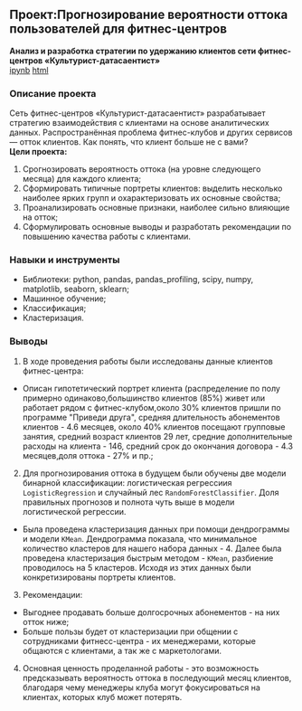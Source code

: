 ## Проект:Прогнозирование вероятности оттока пользователей для фитнес-центров
**Анализ и разработка стратегии по удержанию клиентов сети фитнес-центров «Культурист-датасаентист»**  
[ipynb](https://github.com/moseevaevgeniya/-yandex_praktikum/blob/643c9cfa7d020e877ba129b317465b177346b103/11.%D0%9E%D1%81%D0%BD%D0%BE%D0%B2%D1%8B%20%D0%BC%D0%B0%D1%88%D0%B8%D0%BD%D0%BD%D0%BE%D0%B3%D0%BE%20%D0%BE%D0%B1%D1%83%D1%87%D0%B5%D0%BD%D0%B8%D1%8F:%D0%9E%D1%81%D0%BD%D0%BE%D0%B2%D1%8B%20%D0%BC%D0%B0%D1%88%D0%B8%D0%BD%D0%BD%D0%BE%D0%B3%D0%BE%20%D0%BE%D0%B1%D1%83%D1%87%D0%B5%D0%BD%D0%B8%D1%8F:%20%D0%9F%D1%80%D0%BE%D0%B3%D0%BD%D0%BE%D0%B7%D0%B8%D1%80%D0%BE%D0%B2%D0%B0%D0%BD%D0%B8%D0%B5%20%D0%B2%D0%B5%D1%80%D0%BE%D1%8F%D1%82%D0%BD%D0%BE%D1%81%D1%82%D0%B8%20%D0%BE%D1%82%D1%82%D0%BE%D0%BA%D0%B0%20%D0%BF%D0%BE%D0%BB%D1%8C%D0%B7%D0%BE%D0%B2%D0%B0%D1%82%D0%B5%D0%BB%D0%B5%D0%B9%20%D0%B4%D0%BB%D1%8F%20%D1%84%D0%B8%D1%82%D0%BD%D0%B5%D1%81-%D1%86%D0%B5%D0%BD%D1%82%D1%80%D0%BE%D0%B2/README.md/ML_fitness.ipynb) [html]()
### Описание проекта
Сеть фитнес-центров «Культурист-датасаентист» разрабатывает стратегию взаимодействия с клиентами на основе аналитических данных. Распространённая проблема фитнес-клубов и других сервисов — отток клиентов. Как понять, что клиент больше не с вами?  
**Цели проекта:**
1. Cрогнозировать вероятность оттока (на уровне следующего месяца) для каждого клиента;  
2. Сформировать типичные портреты клиентов: выделить несколько наиболее ярких групп и охарактеризовать их основные свойства;  
3. Проанализировать основные признаки, наиболее сильно влияющие на отток;  
4. Сформулировать основные выводы и разработать рекомендации по повышению качества работы с клиентами.  
### Навыки и инструменты  
- Библиотеки: python, pandas, pandas_profiling, scipy, numpy, matplotlib, seaborn, sklearn;  
- Машинное обучение;  
- Классификация;  
- Кластеризация.  
### Выводы
1. В ходе проведения работы были исследованы данные клиентов фитнес-центра:   
- Описан гипотетический портрет клиента (распределение по полу примерно одинаково,большинство клиентов (85%) живет или работает рядом с фитнес-клубом,около 30% клиентов пришли по программе "Приведи друга", средняя длительность абонементов клиентов - 4.6 месяцев, около 40% клиентов посещают групповые занятия, средний возраст клиентов 29 лет, средние дополнительные расходы на клиента - 146, средний срок до окончания договора - 4.3 месяцев,доля оттока - 27% и пр.;  
2. Для прогнозирования оттока в будущем были обучены две модели бинарной классификации: логистическая регрессиия `LogisticRegression` и случайный лес `RandomForestClassifier`. Доля правильных прогнозов и полнота чуть выше в модели логистической регрессии.  
- Была проведена кластеризация данных при помощи дендрограммы и модели `KMean`. Дендрограмма показала, что минимальное количество кластеров для нашего набора данных - 4. Далее была проведена кластеризация быстрым методом - `KMean`, разбиение проводилось на 5 кластеров. Исходя из этих данных были конкретизированы портреты клиентов.
3. Рекомендации:
- Выгоднее продавать больше долгосрочных абонементов - на них отток ниже;    
- Больше пользы будет от кластеризации при общении с сотрудниками фитнесс-центра - их менеджерами, которые общаются с клиентами, а так же с маркетологами.  
4. Основная ценность проделанной работы - это возможность предсказывать вероятность оттока в последующий месяц клиентов, благодаря чему менеджеры клуба могут фокусироваться на клиентах, которых клуб может потерять.  
